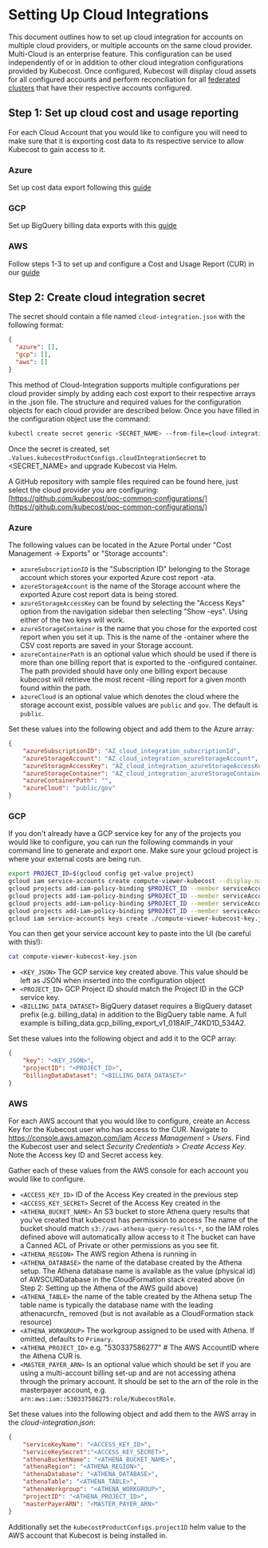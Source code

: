 # Setting Up Cloud Integrations

This document outlines how to set up cloud integration for accounts on multiple cloud providers, or multiple accounts on the same cloud provider. Multi-Cloud is an enterprise feature. This configuration can be used independently of or in addition to other cloud integration configurations provided by Kubecost. Once configured, Kubecost will display cloud assets for all configured accounts and perform reconciliation for all [federated clusters](https://github.com/kubecost/docs/blob/main/long-term-storage.md) that have their respective accounts configured.

## Step 1: Set up cloud cost and usage reporting

For each Cloud Account that you would like to configure you will need to make sure that it is exporting cost data to its respective service to allow Kubecost to gain access to it.

### Azure

Set up cost data export following this [guide](https://github.com/kubecost/docs/blob/main/azure-out-of-cluster.md)

### GCP

Set up BigQuery billing data exports with this [guide](https://cloud.google.com/billing/docs/how-to/export-data-bigquery)

### AWS

Follow steps 1-3 to set up and configure a Cost and Usage Report (CUR) in our [guide](https://github.com/kubecost/docs/blob/main/aws-cloud-integrations.md)

## Step 2: Create cloud integration secret

The secret should contain a file named `cloud-integration.json` with the following format:

```json
{
  "azure": [],
  "gcp": [],
  "aws": []
}
```

This method of Cloud-Integration supports multiple configurations per cloud provider simply by adding each cost export to their respective arrays in the .json file. The structure and required values for the configuration objects for each cloud provider are described below. Once you have filled in the configuration object use the command:

```bash
kubectl create secret generic <SECRET_NAME> --from-file=cloud-integration.json -n kubecost
```

Once the secret is created, set `.Values.kubecostProductConfigs.cloudIntegrationSecret` to <SECRET_NAME> and upgrade Kubecost via Helm.

A GitHub repository with sample files required can be found here, just select the cloud provider you are configuring: [https://github.com/kubecost/poc-common-configurations/](https://github.com/kubecost/poc-common-configurations/)

### Azure

The following values can be located in the Azure Portal under "Cost Management -> Exports" or "Storage accounts":

- `azureSubscriptionID` is the "Subscription ID" belonging to the Storage account which stores your exported Azure cost report -ata.
- `azureStorageAccount` is the name of the Storage account where the exported Azure cost report data is being stored.
- `azureStorageAccessKey` can be found by selecting the "Access Keys" option from the navigation sidebar then selecting "Show -eys". Using either of the two keys will work.
- `azureStorageContainer` is the name that you chose for the exported cost report when you set it up. This is the name of the -ontainer where the CSV cost reports are saved in your Storage account.
- `azureContainerPath` is an optional value which should be used if there is more than one billing report that is exported to the -onfigured container. The path provided should have only one billing export because kubecost will retrieve the most recent -illing report for a given month found within the path.
- `azureCloud` is an optional value which denotes the cloud where the storage account exist, possible values are `public` and `gov`. The default is `public`.

Set these values into the following object and add them to the Azure array:

```json
{
    "azureSubscriptionID": "AZ_cloud_integration_subscriptionId",
    "azureStorageAccount": "AZ_cloud_integration_azureStorageAccount",
    "azureStorageAccessKey": "AZ_cloud_integration_azureStorageAccessKey",
    "azureStorageContainer": "AZ_cloud_integration_azureStorageContainer",
    "azureContainerPath": "",
    "azureCloud": "public/gov"
}
```

### GCP

If you don't already have a GCP service key for any of the projects you would like to configure, you can run the following commands in your command line to generate and export one. Make sure your gcloud project is where your external costs are being run.

```bash
export PROJECT_ID=$(gcloud config get-value project)
gcloud iam service-accounts create compute-viewer-kubecost --display-name "Compute Read Only Account Created For Kubecost" --format json
gcloud projects add-iam-policy-binding $PROJECT_ID --member serviceAccount:compute-viewer-kubecost@$PROJECT_ID.iam.gserviceaccount.com --role roles/compute.viewer
gcloud projects add-iam-policy-binding $PROJECT_ID --member serviceAccount:compute-viewer-kubecost@$PROJECT_ID.iam.gserviceaccount.com --role roles/bigquery.user
gcloud projects add-iam-policy-binding $PROJECT_ID --member serviceAccount:compute-viewer-kubecost@$PROJECT_ID.iam.gserviceaccount.com --role roles/bigquery.dataViewer
gcloud projects add-iam-policy-binding $PROJECT_ID --member serviceAccount:compute-viewer-kubecost@$PROJECT_ID.iam.gserviceaccount.com --role roles/bigquery.jobUser
gcloud iam service-accounts keys create ./compute-viewer-kubecost-key.json --iam-account compute-viewer-kubecost@$PROJECT_ID.iam.gserviceaccount.com
```

You can then get your service account key to paste into the UI (be careful with this!):

```bash
cat compute-viewer-kubecost-key.json
```

- `<KEY_JSON>` The GCP service key created above. This value should be left as JSON when inserted into the configuration object
- `<PROJECT_ID>` GCP Project ID should match the Project ID in the GCP service key.
- `<BILLING_DATA_DATASET>` BigQuery dataset requires a BigQuery dataset prefix (e.g. billing\_data) in addition to the BigQuery table name. A full example is billing\_data.gcp\_billing\_export\_v1\_018AIF\_74KD1D\_534A2.

Set these values into the following object and add it to the GCP array:

```json
{
    "key": "<KEY_JSON>",
    "projectID": "<PROJECT_ID>",
    "billingDataDataset": "<BILLING_DATA_DATASET>"
}
```

### AWS

For each AWS account that you would like to configure, create an Access Key for the Kubecost user who has access to the CUR. Navigate to https://console.aws.amazon.com/iam _Access Management_ > _Users_. Find the Kubecost user and select _Security Credentials_ > _Create Access Key_. Note the Access key ID and Secret access key.

Gather each of these values from the AWS console for each account you would like to configure.

- `<ACCESS_KEY_ID>` ID of the Access Key created in the previous step
- `<ACCESS_KEY_SECRET>` Secret of the Access Key created in the
- `<ATHENA_BUCKET_NAME>` An S3 bucket to store Athena query results that you’ve created that kubecost has permission to access
The name of the bucket should match `s3://aws-athena-query-results-*`, so the IAM roles defined above will automatically allow access to it
The bucket can have a Canned ACL of Private or other permissions as you see fit.
- `<ATHENA_REGION>` The AWS region Athena is running in
- `<ATHENA_DATABASE>` the name of the database created by the Athena setup. The Athena database name is available as the value (physical id) of AWSCURDatabase in the CloudFormation stack created above (in Step 2: Setting up the Athena of the AWS guild above)
- `<ATHENA_TABLE>` the name of the table created by the Athena setup
The table name is typically the database name with the leading athenacurcfn_ removed (but is not available as a CloudFormation stack resource)
- `<ATHENA_WORKGROUP>` The workgroup assigned to be used with Athena. If omitted, defaults to `Primary`.
- `<ATHENA_PROJECT_ID>` e.g. "530337586277" # The AWS AccountID where the Athena CUR is.
- `<MASTER_PAYER_ARN>` Is an optional value which should be set if you are using a multi-account billing set-up and are not accessing athena through the primary account. It should be set to the arn of the role in the masterpayer account, e.g. `arn:aws:iam::530337586275:role/KubecostRole`.

Set these values into the following object and add them to the AWS array in the *cloud-integration.json*:

```json
{
    "serviceKeyName": "<ACCESS_KEY_ID>",
    "serviceKeySecret":"<ACCESS_KEY_SECRET>",
    "athenaBucketName": "<ATHENA_BUCKET_NAME>",
    "athenaRegion": "<ATHENA_REGION>",
    "athenaDatabase": "<ATHENA_DATABASE>",
    "athenaTable": "<ATHENA_TABLE>",
    "athenaWorkgroup": "<ATHENA_WORKGROUP>",
    "projectID": "<ATHENA_PROJECT_ID>",
    "masterPayerARN": "<MASTER_PAYER_ARN>"
}
```

Additionally set the `kubecostProductConfigs.projectID` helm value to the AWS account that Kubecost is being installed in.

